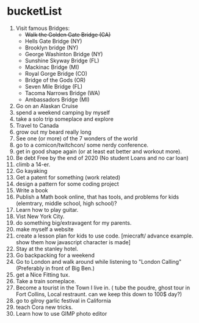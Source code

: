 # bucketList

1. Visit famous Bridges:
    - ~~Walk the Golden Gate Bridge (CA)~~
    - Hells Gate Bridge (NY)
    - Brooklyn bridge (NY)
    - George Washinton Bridge (NY)
    - Sunshine Skyway Bridge (FL)
    -  Mackinac Bridge (MI)
    - Royal Gorge Bridge (CO)
    - Bridge of the Gods (OR)
    - Seven Mile Bridge (FL)
    - Tacoma Narrows Bridge (WA)
    - Ambassadors Bridge (MI)
2. Go on an Alaskan Cruise
3. spend a weekend camping by myself
4. take a solo trip someplace and explore
5. Travel to Canada 
6. grow out my beard really long
7. See one (or more) of the 7 wonders of the world
8. go to a comicon/twitchcon/ some nerdy conference. 
9. get in good shape again (or at least eat better and workout more).
10. Be debt Free by the end of 2020 (No student Loans and no car loan)
11. climb a 14-er. 
12. Go kayaking
13. Get a patent for something (work related)
14. design a pattern for some coding project
15. Write a book
16. Publish a Math book online, that has tools, and problems for kids (elemtrary, middle school, high school)?
16. Learn how to play guitar.
17. Vist New York City. 
18. do something big/extravagent for my parents. 
19. make myself a website
20. create a lesson plan for kids to use code. [miecraft/ advance example. show them how javascript character is made]
21. Stay at the stanley hotel. 
22. Go backpacking for a weekend
23. Go to London and walk around while listening to "London Calling" (Preferably in front of Big Ben.)
24. get a Nice Fitting tux.
25. Take a train someplace.
26. Become a tourist in the Town I live in. ( tube the poudre, ghost tour in Fort Collins, Local restraunt. can we keep this down to 100$ day?)
27. go to gilroy garlic festival in California 
28. teach Cora new tricks. 
29. Learn how to use GIMP photo editor


